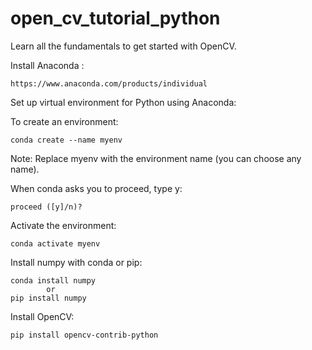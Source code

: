 # open_cv_tutorial_python

Learn all the fundamentals to get started with OpenCV.

Install Anaconda :
    
    https://www.anaconda.com/products/individual

Set up virtual environment for Python using Anaconda:

To create an environment:
    
    conda create --name myenv

Note: Replace myenv with the environment name (you can choose any name).

When conda asks you to proceed, type y:
  
    proceed ([y]/n)?

Activate the environment:
    
    conda activate myenv

Install numpy with conda or pip:

    conda install numpy
            or
    pip install numpy
    
Install OpenCV:
    
    pip install opencv-contrib-python
    

